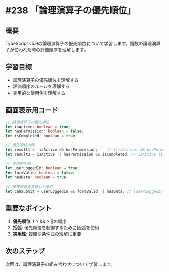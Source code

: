 # #238 「論理演算子の優先順位」

## 概要
TypeScript v5.9の論理演算子の優先順位について学習します。複数の論理演算子が使われた時の評価順序を理解します。

## 学習目標
- 論理演算子の優先順位を理解する
- 評価順序のルールを理解する
- 実用的な使用例を理解する

## 画面表示用コード

```typescript
// 論理演算子の優先順位
let isActive: boolean = true;
let hasPermission: boolean = false;
let isCompleted: boolean = true;

// 優先順位の例
let result1 = !isActive && hasPermission;    // (!isActive) && hasPermission
let result2 = isActive || hasPermission && isCompleted; // isActive || (hasPermission && isCompleted)

// 実用的な例
let userLoggedIn: boolean = true;
let formValid: boolean = false;
let hasData: boolean = true;

// 優先順位を考慮した条件
let canSubmit = userLoggedIn && formValid || hasData; // (userLoggedIn && formValid) || hasData
```

## 重要なポイント
1. **優先順位**: ! > && > ||の順序
2. **括弧**: 優先順位を制御するために括弧を使用
3. **実用性**: 複雑な条件式の理解に重要

## 次のステップ
次回は、論理演算子の組み合わせについて学習します。
